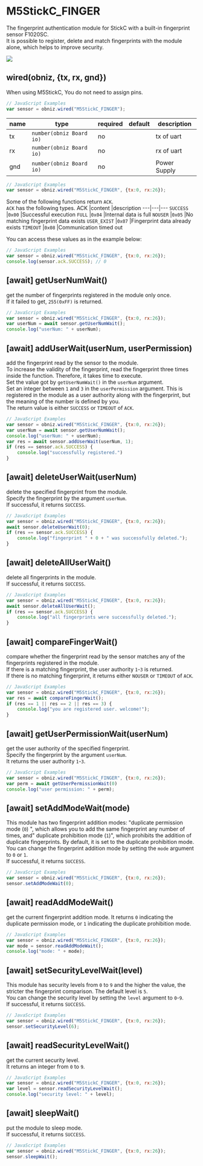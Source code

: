 # M5StickC_FINGER

The fingerprint authentication module for StickC with a built-in fingerprint sensor F1020SC.  
It is possible to register, delete and match fingerprints with the module alone, which helps to improve security.  

![](./image.jpg)

## wired(obniz, {tx, rx, gnd})

When using M5StickC, You do not need to assign pins. 

```javascript
// JavaScript Examples
var sensor = obniz.wired("M5StickC_FINGER");
```




name | type | required | default | description
--- | --- | --- | --- | ---
tx | `number(obniz Board io)` | no |  &nbsp; | tx of uart
rx | `number(obniz Board io)` | no | &nbsp;  | rx of uart
gnd | `number(obniz Board io)` | no | &nbsp;  | Power Supply

```javascript
// JavaScript Examples
var sensor = obniz.wired("M5StickC_FINGER", {tx:0, rx:26});
```

Some of the following functions return `ACK`.  
`ACK` has the following types.
ACK |content |description
---|---|---
`SUCCESS` |`0x00` |Successful execution
`FULL` |`0x04` |Internal data is full
`NOUSER` |`0x05` |No matching fingerprint data exists
`USER_EXIST` |`0x07` |Fingerprint data already exists
`TIMEOUT` |`0x08` |Communication timed out

You can access these values as in the example below:
```javascript
// JavaScript Examples
var sensor = obniz.wired("M5StickC_FINGER", {tx:0, rx:26});
console.log(sensor.ack.SUCCESS); // 0
```


## [await] getUserNumWait()
get the number of fingerprints registered in the module only once.  
If it failed to get, `255(0xFF)` is returned.  

```javascript
// JavaScript Examples
var sensor = obniz.wired("M5StickC_FINGER", {tx:0, rx:26});
var userNum = await sensor.getUserNumWait();
console.log("userNum: " + userNum);
```


## [await] addUserWait(userNum, userPermission)
add the fingerprint read by the sensor to the module.  
To increase the validity of the fingerprint, read the fingerprint three times inside the function. Therefore, it takes time to execute.  
Set the value got by `getUserNumWait()` in the `userNum` argument.  
Set an integer between `1` and `3` in the `userPermission` argument. This is registered in the module as a user authority along with the fingerprint, but the meaning of the number is defined by you.  
The return value is either `SUCCESS` or `TIMEOUT` of `ACK`.  

```javascript
// JavaScript Examples
var sensor = obniz.wired("M5StickC_FINGER", {tx:0, rx:26});
var userNum = await sensor.getUserNumWait();
console.log("userNum: " + userNum);
var res = await sensor.addUserWait(userNum, 1);
if (res == sensor.ack.SUCCESS) {
    console.log("successfully registered.")
}
```


## [await] deleteUserWait(userNum)
delete the specified fingerprint from the module.  
Specify the fingerprint by the argument `userNum`.  
If successful, it returns `SUCCESS`.  

```javascript
// JavaScript Examples
var sensor = obniz.wired("M5StickC_FINGER", {tx:0, rx:26});
await sensor.deleteUserWait(0);
if (res == sensor.ack.SUCCESS) {
    console.log("fingerprint " + 0 + " was successfully deleted.");
}
```


## [await] deleteAllUserWait()
delete all fingerprints in the module.  
If successful, it returns `SUCCESS`.  

```javascript
// JavaScript Examples
var sensor = obniz.wired("M5StickC_FINGER", {tx:0, rx:26});
await sensor.deleteAllUserWait();
if (res == sensor.ack.SUCCESS) {
    console.log("all fingerprints were successfully deleted.");
}
```


## [await] compareFingerWait()
compare whether the fingerprint read by the sensor matches any of the fingerprints registered in the module.  
If there is a matching fingerprint, the user authority `1`-`3` is returned.  
If there is no matching fingerprint, it returns either `NOUSER` or `TIMEOUT` of `ACK`.  

```javascript
// JavaScript Examples
var sensor = obniz.wired("M5StickC_FINGER", {tx:0, rx:26});
var res = await compareFingerWait();
if (res == 1 || res == 2 || res == 3) {
    console.log("you are registered user. welcome!");
}
```


## [await] getUserPermissionWait(userNum)
get the user authority of the specified fingerprint.  
Specify the fingerprint by the argument `userNum`.  
It returns the user authority `1`-`3`.  

```javascript
// JavaScript Examples
var sensor = obniz.wired("M5StickC_FINGER", {tx:0, rx:26});
var perm = await getUserPermissionWait(0)
console.log("user permission: " + perm);
```


## [await] setAddModeWait(mode)
This module has two fingerprint addition modes: "duplicate permission mode (`0`) ", which allows you to add the same fingerprint any number of times, and" duplicate prohibition mode (`1`)", which prohibits the addition of duplicate fingerprints. By default, it is set to the duplicate prohibition mode.  
You can change the fingerprint addition mode by setting the `mode` argument to `0` or `1`.  
If successful, it returns `SUCCESS`.  

```javascript
// JavaScript Examples
var sensor = obniz.wired("M5StickC_FINGER", {tx:0, rx:26});
sensor.setAddModeWait(0);
```


## [await] readAddModeWait()
get the current fingerprint addition mode.
It returns `0` indicating the duplicate permission mode, or `1` indicating the duplicate prohibition mode.  

```javascript
// JavaScript Examples
var sensor = obniz.wired("M5StickC_FINGER", {tx:0, rx:26});
var mode = sensor.readAddModeWait();
console.log("mode: " + mode);
```


## [await] setSecurityLevelWait(level)
This module has security levels from `0` to `9` and the higher the value, the stricter the fingerprint comparison. The default level is `5`.  
You can change the security level by setting the `level` argument to `0`-`9`.  
If successful, it returns `SUCCESS`.  

```javascript
// JavaScript Examples
var sensor = obniz.wired("M5StickC_FINGER", {tx:0, rx:26});
sensor.setSecurityLevel(6);
```


## [await] readSecurityLevelWait()
get the current security level.  
It returns an integer from `0` to `9`.  

```javascript
// JavaScript Examples
var sensor = obniz.wired("M5StickC_FINGER", {tx:0, rx:26});
var level = sensor.readSecurityLevelWait();
console.log("security level: " + level);
```


## [await] sleepWait()
put the module to sleep mode.  
If successful, it returns `SUCCESS`.  

```javascript
// JavaScript Examples
var sensor = obniz.wired("M5StickC_FINGER", {tx:0, rx:26});
sensor.sleepWait();
```